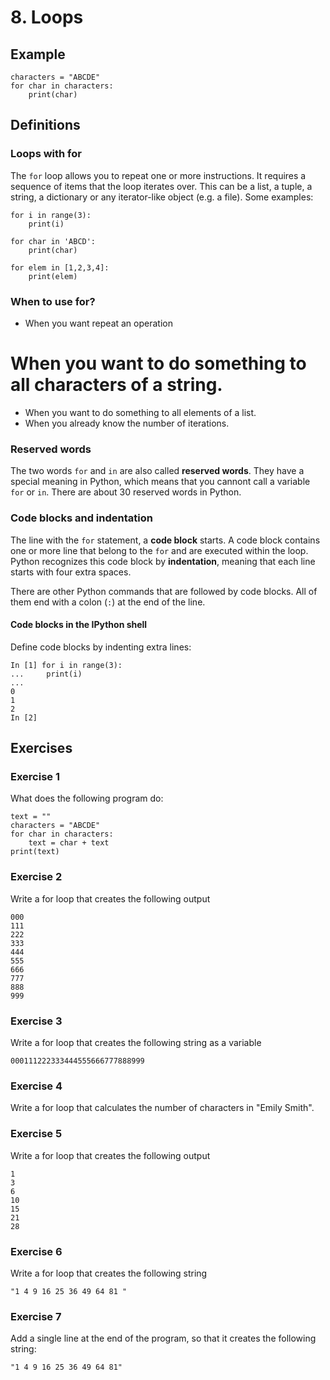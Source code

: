 # 8. Loops

## Example

    characters = "ABCDE"
    for char in characters:
        print(char)

## Definitions

### Loops with for

The `for` loop allows you to repeat one or more instructions. It requires a sequence of items that the loop iterates over. This can be a list, a tuple, a string, a dictionary or any iterator-like object (e.g. a file). Some examples:

    for i in range(3):
        print(i)

    for char in 'ABCD':
        print(char)

    for elem in [1,2,3,4]:
        print(elem)

### When to use for?

* When you want repeat an operation
# When you want to do something to all characters of a string.
* When you want to do something to all elements of a list.
* When you already know the number of iterations.

### Reserved words

The two words `for` and `in` are also called **reserved words**. They have a special meaning in Python, which means that you cannont call a variable `for` or `in`. There are about 30 reserved words in Python.

### Code blocks and indentation

The line with the `for` statement, a **code block** starts. A code block contains one or more line that belong to the `for` and are executed within the loop. Python recognizes this code block by **indentation**, meaning that each line starts with four extra spaces.

There are other Python commands that are followed by code blocks. All of them end with a colon (`:`) at the end of the line.

#### Code blocks in the IPython shell
Define code blocks by indenting extra lines:

    In [1] for i in range(3):
    ...     print(i)
    ...
    0
    1
    2
    In [2]

## Exercises

### Exercise 1

What does the following program do:

    text = "" 
    characters = "ABCDE"
    for char in characters:
        text = char + text
    print(text)

### Exercise 2

Write a for loop that creates the following output

    000
    111
    222
    333
    444
    555
    666
    777
    888
    999

### Exercise 3

Write a for loop that creates the following string as a variable

    000111222333444555666777888999

### Exercise 4

Write a for loop that calculates the number of characters in "Emily Smith".

### Exercise 5

Write a for loop that creates the following output

    1
    3
    6
    10
    15
    21
    28

### Exercise 6

Write a for loop that creates the following string

    "1 4 9 16 25 36 49 64 81 "

### Exercise 7

Add a single line at the end of the program, so that it creates the following string:

    "1 4 9 16 25 36 49 64 81"


